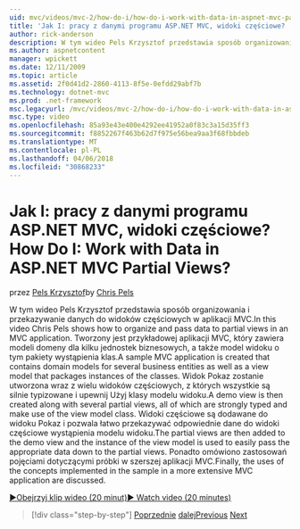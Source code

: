 ```yaml
---
uid: mvc/videos/mvc-2/how-do-i/how-do-i-work-with-data-in-aspnet-mvc-partial-views
title: 'Jak I: pracy z danymi programu ASP.NET MVC, widoki częściowe? | Microsoft Docs'
author: rick-anderson
description: W tym wideo Pels Krzysztof przedstawia sposób organizowania i przekazywanie danych do widoków częściowych w aplikacji MVC. Przykładowa aplikacja MVC jest tworzony zawierający domenę...
ms.author: aspnetcontent
manager: wpickett
ms.date: 12/11/2009
ms.topic: article
ms.assetid: 2f0d41d2-2860-4113-8f5e-0efdd29abf7b
ms.technology: dotnet-mvc
ms.prod: .net-framework
msc.legacyurl: /mvc/videos/mvc-2/how-do-i/how-do-i-work-with-data-in-aspnet-mvc-partial-views
msc.type: video
ms.openlocfilehash: 85a93e43e400e4292ee41952a0f83c3a15d35ff3
ms.sourcegitcommit: f8852267f463b62d7f975e56bea9aa3f68fbbdeb
ms.translationtype: MT
ms.contentlocale: pl-PL
ms.lasthandoff: 04/06/2018
ms.locfileid: "30868233"
---
```

<a name="how-do-i-work-with-data-in-aspnet-mvc-partial-views"></a><span data-ttu-id="dfec5-105">Jak I: pracy z danymi programu ASP.NET MVC, widoki częściowe?</span><span class="sxs-lookup"><span data-stu-id="dfec5-105">How Do I: Work with Data in ASP.NET MVC Partial Views?</span></span>
====================
<span data-ttu-id="dfec5-106">przez [Pels Krzysztof](https://twitter.com/chrispels)</span><span class="sxs-lookup"><span data-stu-id="dfec5-106">by [Chris Pels](https://twitter.com/chrispels)</span></span>

<span data-ttu-id="dfec5-107">W tym wideo Pels Krzysztof przedstawia sposób organizowania i przekazywanie danych do widoków częściowych w aplikacji MVC.</span><span class="sxs-lookup"><span data-stu-id="dfec5-107">In this video Chris Pels shows how to organize and pass data to partial views in an MVC application.</span></span> <span data-ttu-id="dfec5-108">Tworzony jest przykładowej aplikacji MVC, który zawiera modeli domeny dla kilku jednostek biznesowych, a także model widoku o tym pakiety wystąpienia klas.</span><span class="sxs-lookup"><span data-stu-id="dfec5-108">A sample MVC application is created that contains domain models for several business entities as well as a view model that packages instances of the classes.</span></span> <span data-ttu-id="dfec5-109">Widok Pokaz zostanie utworzona wraz z wielu widoków częściowych, z których wszystkie są silnie typizowane i upewnij Użyj klasy modelu widoku.</span><span class="sxs-lookup"><span data-stu-id="dfec5-109">A demo view is then created along with several partial views, all of which are strongly typed and make use of the view model class.</span></span> <span data-ttu-id="dfec5-110">Widoki częściowe są dodawane do widoku Pokaz i pozwala łatwo przekazywać odpowiednie dane do widoki częściowe wystąpienia modelu widoku.</span><span class="sxs-lookup"><span data-stu-id="dfec5-110">The partial views are then added to the demo view and the instance of the view model is used to easily pass the appropriate data down to the partial views.</span></span> <span data-ttu-id="dfec5-111">Ponadto omówiono zastosowań pojęciami dotyczącymi próbki w szerszej aplikacji MVC.</span><span class="sxs-lookup"><span data-stu-id="dfec5-111">Finally, the uses of the concepts implemented in the sample in a more extensive MVC application are discussed.</span></span>

[<span data-ttu-id="dfec5-112">&#9654;Obejrzyj klip wideo (20 minut)</span><span class="sxs-lookup"><span data-stu-id="dfec5-112">&#9654; Watch video (20 minutes)</span></span>](https://channel9.msdn.com/Blogs/ASP-NET-Site-Videos/how-do-i-work-with-data-in-aspnet-mvc-partial-views)

> [!div class="step-by-step"]
> <span data-ttu-id="dfec5-113">[Poprzednie](how-do-i-return-json-formatted-data-for-an-ajax-call-in-an-aspnet-mvc-web-application.md)
> [dalej](how-do-i-implement-view-models-to-manage-data-for-aspnet-mvc-views.md)</span><span class="sxs-lookup"><span data-stu-id="dfec5-113">[Previous](how-do-i-return-json-formatted-data-for-an-ajax-call-in-an-aspnet-mvc-web-application.md)
[Next](how-do-i-implement-view-models-to-manage-data-for-aspnet-mvc-views.md)</span></span>
